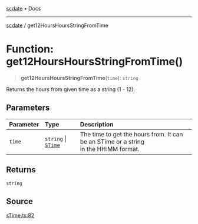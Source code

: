 [scdate](../README.md) • Docs

---

[scdate](../README.md) / get12HoursHoursStringFromTime

# Function: get12HoursHoursStringFromTime()

> **get12HoursHoursStringFromTime**(`time`): `string`

Returns the hours from given time as a string (1 - 12).

## Parameters

| Parameter | Type                                       | Description                                                                              |
| :-------- | :----------------------------------------- | :--------------------------------------------------------------------------------------- |
| `time`    | `string` \| [`STime`](../classes/STime.md) | The time to get the hours from. It can be an STime or a string<br />in the HH:MM format. |

## Returns

`string`

## Source

[sTime.ts:82](https://github.com/ericvera/scdate/blob/98b214c4aab6f5cdb39bc8c115252b89b40ce8a7/src/sTime.ts#L82)
